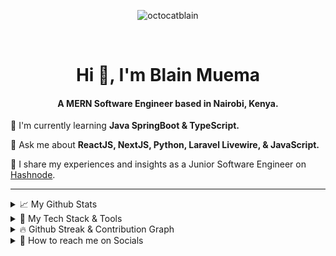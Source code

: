 <p align="center">
    <img src="https://komarev.com/ghpvc/?username=octocatblain&label=Profile%20views&color=0e75b6&style=flat" alt="octocatblain" />
</p>
<br>
<h1 align="center">Hi 👋, I'm Blain Muema</h1>
<h4 align="center">A MERN Software Engineer based in Nairobi, Kenya.</h4>

<!--<h2 align="center">💫 About Me:</h2>-->
<p>🌱 I'm currently learning <b>Java SpringBoot &amp; TypeScript.</b></p>
<p>💬 Ask me about <b>ReactJS, NextJS, Python, Laravel Livewire, & JavaScript.</b></p>
<p>📘 I share my experiences and insights as a Junior Software Engineer on <a href="https://blainmuema.hashnode.dev/">Hashnode</a>.</p>

<hr>

<!--github stats-->
<details>
    <summary>📈 My Github Stats</summary>
      <br>
    <table>
        <tr>
            <td>
                <a href="https://github-readme-stats.vercel.app">
                    <img src="https://github-readme-stats.vercel.app/api?username=octocatblain&show_icons=true&theme=chartreuse-dark"/>
                </a>
            </td>
            <td>
                <a href="https://github.com/anuraghazra/convoychat">
                    <img src="https://github-readme-stats.vercel.app/api/top-langs/?username=octocatblain&layout=compact&langs_count=10&theme=chartreuse-dark&show_icons=truel)](https://github.com/anuraghazra/github-readme-stats"/>
                </a>
            </td>
        </tr>
    </table>
</details>

<!--Tools-->
<details>
<summary>📡 My Tech Stack & Tools</summary>
<br>
<table>
  <thead>
    <tr>
      <th>Frontend</th>
      <th>Backend</th>
      <th>Tools</th>
    </tr>
  </thead>
  <tbody style="vertical-align: top">
    <tr>
      <td>
        <table>
          <tr>
            <td><img height="37" width="50" src="https://cdn.jsdelivr.net/gh/devicons/devicon/icons/react/react-original.svg" /></td>
            <td><img height="35" width="50" src="https://cdn.jsdelivr.net/gh/devicons/devicon/icons/html5/html5-plain-wordmark.svg" /></td>
            <td><img height="37" width="50" src="https://cdn.jsdelivr.net/gh/devicons/devicon/icons/nextjs/nextjs-original.svg" /></td>
          </tr>
          <tr>
            <td><img height="35" width="50" src="https://cdn.jsdelivr.net/gh/devicons/devicon/icons/css3/css3-plain-wordmark.svg" /></td>
            <td><img height="37" width="50" src="https://cdn.jsdelivr.net/gh/devicons/devicon/icons/tailwindcss/tailwindcss-plain.svg" /></td>
            <td><img height="35" width="50" src="https://cdn.jsdelivr.net/gh/devicons/devicon/icons/sass/sass-original.svg" /></td>
          </tr>
          <tr>
            <td><img height="42" width="50" src="https://cdn.jsdelivr.net/gh/devicons/devicon/icons/bootstrap/bootstrap-plain.svg" /></td>
            <td><img height="35" width="50" src="https://cdn.jsdelivr.net/gh/devicons/devicon/icons/javascript/javascript-plain.svg" /></td>
            <td><img height="35" width="50" src="https://cdn.jsdelivr.net/gh/devicons/devicon/icons/typescript/typescript-plain.svg" /></td>
          </tr>
        </table>
      </td>
      <td>
        <table>
          <tr>
            <td><img height="37" width="50" src="https://cdn.jsdelivr.net/gh/devicons/devicon/icons/python/python-original.svg" /></td>
            <td><img height="37" width="50" src="https://cdn.jsdelivr.net/gh/devicons/devicon/icons/flask/flask-original-wordmark.svg" /></td>
            <td><img height="35" width="50" src="https://cdn.jsdelivr.net/gh/devicons/devicon/icons/nodejs/nodejs-original.svg" /></td>
          </tr>
          <tr>
            <td><img height="37" width="50" src="https://cdn.jsdelivr.net/gh/devicons/devicon/icons/django/django-plain-wordmark.svg" /></td>
            <td><img height="37" width="50" src="https://cdn.jsdelivr.net/gh/devicons/devicon/icons/php/php-original.svg" /></td>
            <td><img height="37" width="50" src="https://cdn.jsdelivr.net/gh/devicons/devicon/icons/laravel/laravel-plain-wordmark.svg" /></td>
          </tr>
          <tr>
            <td><img src="https://github.com/octocatblain/octocatblain/assets/62080362/8e81fd7c-e56d-4073-b96c-393d22d17a13" width="37" height="40" /></td>
            <td><img height="37" width="50" src="https://cdn.jsdelivr.net/gh/devicons/devicon/icons/mysql/mysql-original-wordmark.svg" /></td>
            <td><img height="37" width="50" src="https://cdn.jsdelivr.net/gh/devicons/devicon/icons/postgresql/postgresql-plain-wordmark.svg" /></td>
          </tr>
          <tr>
            <td><img height="37" width="50" src="https://cdn.jsdelivr.net/gh/devicons/devicon/icons/sqlalchemy/sqlalchemy-original.svg" /></td>
          </tr>
          </tr>
        </table>
      </td>
      <td>
        <table>
          <tr>
            <td><img height="35" width="50" src="https://cdn.jsdelivr.net/gh/devicons/devicon/icons/git/git-original.svg" /></td>
            <td><img height="37" width="50" src="https://cdn.jsdelivr.net/gh/devicons/devicon/icons/bash/bash-original.svg" /></td>
          </tr>
        </table>
      </td>
    </tr>
  </tbody>
</table>
</details>

<!--Summary-->
<details>
    <summary>🔥 Github Streak & Contribution Graph</summary>
    <table>
        <tr align="center">
            <td><a href="https://git.io/streak-stats"><img src="https://streak-stats.demolab.com?user=octocatblain&theme=github-dark" alt="GitHub Streak" /></a></td>
        </tr>
        <tr align="center">
            <td>
  
[![Ashutosh's github activity graph](https://github-readme-activity-graph.vercel.app/graph?username=octocatblain&bg_color=000000&color=ededed&line=0aff27&point=ffffff&area=true&hide_border=true)](https://github.com/ashutosh00710/github-readme-activity-graph)
            </td>
        </tr>
    </table>
</details>

<details>
    <summary>🔎 How to reach me on Socials</summary>
    <table align="center">
        <tr>
            <td rowspan="6">
                  
[![spotify-github-profile](https://spotify-github-profile.vercel.app/api/view?uid=31uzr2jwp6guujlxxeyiyi2wgxbq&cover_image=true&theme=default&show_offline=false&background_color=121212&interchange=true)](https://spotify-github-profile.vercel.app/api/view?uid=31uzr2jwp6guujlxxeyiyi2wgxbq&redirect=true)
            </td>
            <td align="right"><a href="https://www.linkedin.com/in/blain-muema/" target="_blank">LinkedIn <img width="15" height="15" src="https://cdn.jsdelivr.net/gh/devicons/devicon/icons/linkedin/linkedin-original.svg" /></a></td>
        </tr>
        <tr>
            <td align="right"><a href="https://.com" target="_blank">Discord <img src="icons/discord.png" width="15" height="15"></a></td>
        </tr>
        <tr>
            <td align="right"><a href="https://twitter.com/birdblain/" target="_blank">Twitter <img width="15" height="15"                   src="https://cdn.jsdelivr.net/gh/devicons/devicon/icons/twitter/twitter-original.svg" /></a></td>
        </tr>
        <tr>
            <td align="right"><a href="https://wa.me/+254113604268/" target="_blank">Whatsapp <img width="15" height="15" src="icons/whatsapp.png"></a></td>
        </tr>
        <tr>
            <td align="right"><a href="mailto:blainmuema@gmail.com" target="_blank">Gmail <img width="15" height="15" src="icons/gmail.png"></a></td>
        </tr>
        <tr>
            <td align="right"><a href="https://blainmuema.hashnode.dev/" target="_blank">Hashnode <svg xmlns="http://www.w3.org/2000/svg" height="15" width="15" viewBox="0 0 512 512"><path d="M35.2 171.1C-11.7 217.1-11.7 294 35.2 340.9L171.1 476.8C217.1 523.7 294 523.7 340.9 476.8L476.8 340.9C523.7 294 523.7 217.1 476.8 171.1L340.9 35.2C294-11.7 217.1-11.7 171.1 35.2L35.2 171.1zM315.5 315.5C282.6 348.3 229.4 348.3 196.6 315.5C163.7 282.6 163.7 229.4 196.6 196.6C229.4 163.7 282.6 163.7 315.5 196.6C348.3 229.4 348.3 282.6 315.5 315.5z"/></svg></a></td>
        </tr>
    </table>
</details>
